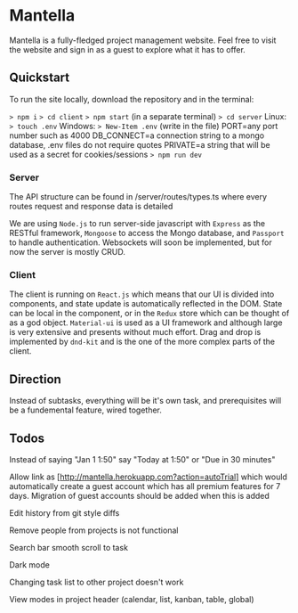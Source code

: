 # Mantella

Mantella is a fully-fledged project management website. Feel free to visit the website and sign in as a guest to explore what it has to offer.

## Quickstart

To run the site locally, download the repository and in the terminal:

`> npm i`
`> cd client`
`> npm start`
(in a separate terminal)
`> cd server`
Linux: `> touch .env`
Windows: `> New-Item .env`
(write in the file)
PORT=any port number such as 4000
DB_CONNECT=a connection string to a mongo database, .env files do not require quotes
PRIVATE=a string that will be used as a secret for cookies/sessions
`> npm run dev`

### Server

The API structure can be found in /server/routes/types.ts where every routes request and response data is detailed

We are using `Node.js` to run server-side javascript with `Express` as the RESTful framework, `Mongoose` to access the Mongo database, and `Passport` to handle authentication. Websockets will soon be implemented, but for now the server is mostly CRUD.

### Client

The client is running on `React.js` which means that our UI is divided into components, and state update is automatically reflected in the DOM. State can be local in the component, or in the `Redux` store which can be thought of as a god object. `Material-ui` is used as a UI framework and although large is very extensive and presents without much effort. Drag and drop is implemented by `dnd-kit` and is the one of the more complex parts of the client.

## Direction

Instead of subtasks, everything will be it's own task, and prerequisites will be a fundemental feature, wired together.

## Todos

Instead of saying "Jan 1 1:50" say "Today at 1:50" or "Due in 30 minutes"

Allow link as [http://mantella.herokuapp.com?action=autoTrial] which would automatically create a guest account which has all premium features for 7 days. Migration of guest accounts should be added when this is added

Edit history from git style diffs

Remove people from projects is not functional

Search bar smooth scroll to task

Dark mode

Changing task list to other project doesn't work

View modes in project header (calendar, list, kanban, table, global)
